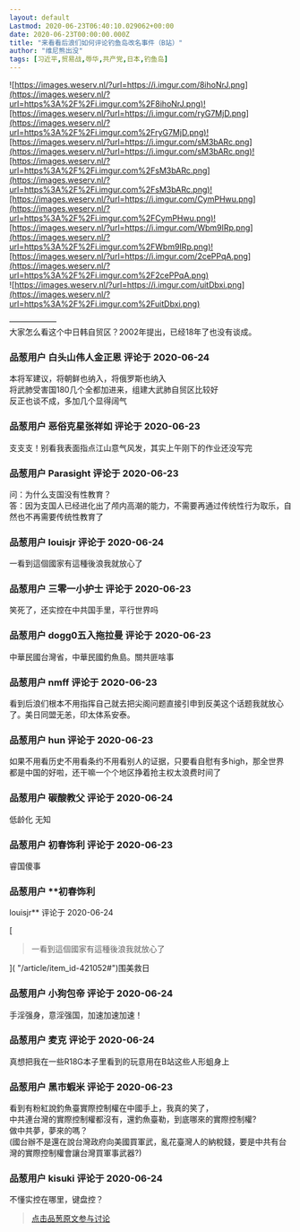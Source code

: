 ```yaml
---
layout: default
Lastmod: 2020-06-23T06:40:10.029062+00:00
date: 2020-06-23T00:00:00.000Z
title: "来看看后浪们如何评论钓鱼岛改名事件（B站）"
author: "维尼熊出没"
tags: [习近平,贸易战,辱华,共产党,日本,钓鱼岛]
---
```


![https://images.weserv.nl/?url=https://i.imgur.com/8ihoNrJ.png](https://images.weserv.nl/?url=https%3A%2F%2Fi.imgur.com%2F8ihoNrJ.png)![https://images.weserv.nl/?url=https://i.imgur.com/ryG7MjD.png](https://images.weserv.nl/?url=https%3A%2F%2Fi.imgur.com%2FryG7MjD.png)![https://images.weserv.nl/?url=https://i.imgur.com/sM3bARc.png](https://images.weserv.nl/?url=https://i.imgur.com/sM3bARc.png)![https://images.weserv.nl/?url=https%3A%2F%2Fi.imgur.com%2FsM3bARc.png](https://images.weserv.nl/?url=https%3A%2F%2Fi.imgur.com%2FsM3bARc.png)![https://images.weserv.nl/?url=https://i.imgur.com/CymPHwu.png](https://images.weserv.nl/?url=https%3A%2F%2Fi.imgur.com%2FCymPHwu.png)![https://images.weserv.nl/?url=https://i.imgur.com/Wbm9IRp.png](https://images.weserv.nl/?url=https%3A%2F%2Fi.imgur.com%2FWbm9IRp.png)![https://images.weserv.nl/?url=https://i.imgur.com/2cePPqA.png](https://images.weserv.nl/?url=https%3A%2F%2Fi.imgur.com%2F2cePPqA.png)  
![https://images.weserv.nl/?url=https://i.imgur.com/uitDbxi.png](https://images.weserv.nl/?url=https%3A%2F%2Fi.imgur.com%2FuitDbxi.png)  
  
——————  
大家怎么看这个中日韩自贸区？2002年提出，已经18年了也没有谈成。

            
### 品葱用户 **白头山伟人金正恩** 评论于 2020-06-24
        
本将军建议，将朝鲜也纳入，将俄罗斯也纳入  
将武肺受害国180几个全都加进来，组建大武肺自贸区比较好  
反正也谈不成，多加几个显得阔气
        


            
### 品葱用户 **恶俗克星张祥如** 评论于 2020-06-23
        
支支支！别看我表面指点江山意气风发，其实上午刚下的作业还没写完
        


            
### 品葱用户 **Parasight** 评论于 2020-06-23
        
问：为什么支国没有性教育？  
答：因为支国人已经进化出了颅内高潮的能力，不需要再通过传统性行为取乐，自然也不再需要传统性教育了
        


            
### 品葱用户 **louisjr** 评论于 2020-06-24
        
一看到這個國家有這種後浪我就放心了
        


            
### 品葱用户 **三零一小护士** 评论于 2020-06-23
        
笑死了，还实控在中共国手里，平行世界吗
        


            
### 品葱用户 **dogg0五入拖拉曼** 评论于 2020-06-23
        
中華民國台灣省，中華民國釣魚島。關共匪啥事
        


            
### 品葱用户 **nmff** 评论于 2020-06-23
        
看到后浪们根本不用指挥自己就去把尖阁问题直接引申到反美这个话题我就放心了。美日同盟无恙，印太体系安泰。
        


            
### 品葱用户 **hun** 评论于 2020-06-23
        
如果不用看历史不用看条约不用看别人的证据，只要看自慰有多high，那全世界都是中国的好啦，还干嘛一个个地区挣着抢主权太浪费时间了
        


            
### 品葱用户 **碳酸教父** 评论于 2020-06-24
        
低龄化 无知
        


            
### 品葱用户 **初春饰利** 评论于 2020-06-23
        
睿国傻事
        


            
### 品葱用户 **初春饰利 
louisjr** 评论于 2020-06-24
        
[

> 一看到這個國家有這種後浪我就放心了

]( "/article/item_id-421052#")围美救日
        


            
### 品葱用户 **小狗包帝** 评论于 2020-06-24
        
手淫强身，意淫强国，加速加速加速！
        


            
### 品葱用户 **麦克** 评论于 2020-06-24
        
真想把我在一些R18G本子里看到的玩意用在B站这些人形蛆身上
        


            
### 品葱用户 **黑市蝦米** 评论于 2020-06-23
        
看到有粉紅說釣魚臺實際控制權在中國手上，我真的笑了，  
中共連台灣的實際控制權都沒有，還釣魚臺勒，到底哪來的實際控制權?  
做中共夢，夢來的嗎？  
(國台辦不是還在說台灣政府向美國買軍武，亂花臺灣人的納稅錢，要是中共有台灣的實際控制權會讓台灣買軍事武器?)
        


            
### 品葱用户 **kisuki** 评论于 2020-06-24
        
不懂实控在哪里，键盘控？
        






> [点击品葱原文参与讨论](https://pincong.rocks/article/id-20748__sort_key-agree_count__sort-DESC)

